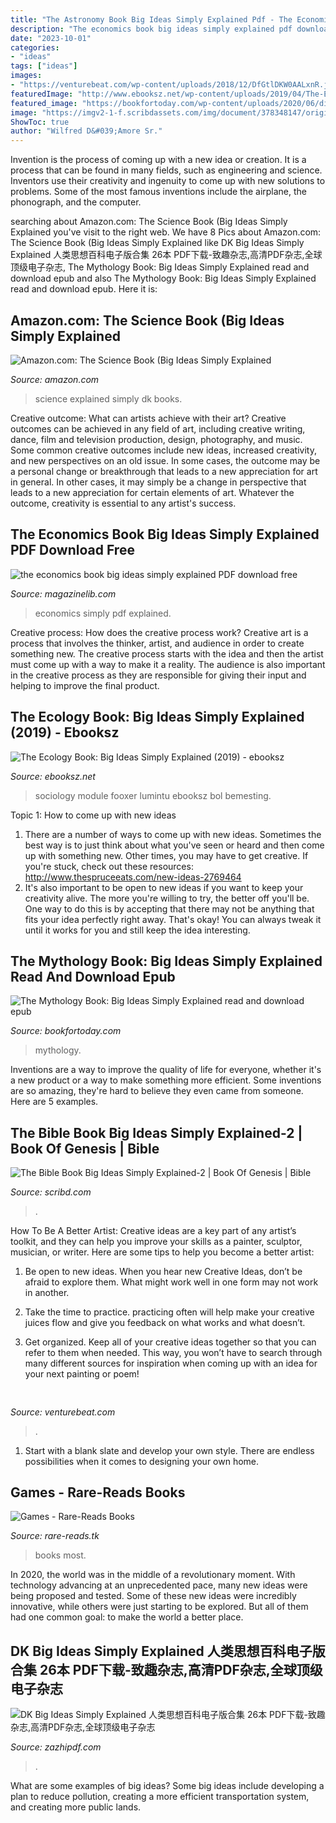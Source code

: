 ```yaml
---
title: "The Astronomy Book Big Ideas Simply Explained Pdf - The Economics Book Big Ideas Simply Explained Pdf Download Free"
description: "The economics book big ideas simply explained pdf download free"
date: "2023-10-01"
categories:
- "ideas"
tags: ["ideas"]
images:
- "https://venturebeat.com/wp-content/uploads/2018/12/DfGtlDKW0AALxnR.jpg?w=800"
featuredImage: "http://www.ebooksz.net/wp-content/uploads/2019/04/The-Ecology-Book.jpg"
featured_image: "https://bookfortoday.com/wp-content/uploads/2020/06/dibrqKBO1GE.jpg"
image: "https://imgv2-1-f.scribdassets.com/img/document/378348147/original/353d5f904f/1583974082?v=1"
ShowToc: true
author: "Wilfred D&#039;Amore Sr."
---
```



Invention is the process of coming up with a new idea or creation. It is a process that can be found in many fields, such as engineering and science. Inventors use their creativity and ingenuity to come up with new solutions to problems. Some of the most famous inventions include the airplane, the phonograph, and the computer.

	

		
searching about Amazon.com: The Science Book (Big Ideas Simply Explained you've visit to the right web. We have 8 Pics about Amazon.com: The Science Book (Big Ideas Simply Explained like DK Big Ideas Simply Explained 人类思想百科电子版合集 26本 PDF下载-致趣杂志,高清PDF杂志,全球顶级电子杂志, The Mythology Book: Big Ideas Simply Explained read and download epub and also The Mythology Book: Big Ideas Simply Explained read and download epub. Here it is:
		
    
## Amazon.com: The Science Book (Big Ideas Simply Explained

<img loading=lazy src="https://images-na.ssl-images-amazon.com/images/I/61V0bSV98JL._SX258_BO1,204,203,200_.jpg" onerror="this.onerror=null;this.src='https://tse4.mm.bing.net/th?id=OIP.00qX7QVdt2fARsDKKm3uhgAAAA&amp;pid=15.1';" alt="Amazon.com: The Science Book (Big Ideas Simply Explained">

_Source: amazon.com_

>science explained simply dk books. 

	

Creative outcome: What can artists achieve with their art?
Creative outcomes can be achieved in any field of art, including creative writing, dance, film and television production, design, photography, and music. Some common creative outcomes include new ideas, increased creativity, and new perspectives on an old issue. In some cases, the outcome may be a personal change or breakthrough that leads to a new appreciation for art in general. In other cases, it may simply be a change in perspective that leads to a new appreciation for certain elements of art. Whatever the outcome, creativity is essential to any artist's success.

    
## The Economics Book Big Ideas Simply Explained PDF Download Free

<img loading=lazy src="https://magazinelib.com/wp-content/uploads/2016/09/mx0VIJkuBs.jpg" onerror="this.onerror=null;this.src='https://tse2.mm.bing.net/th?id=OIP.RWSub5DHMOxCJt1SyPem1QHaI2&amp;pid=15.1';" alt="the economics book big ideas simply explained PDF download free">

_Source: magazinelib.com_

>economics simply pdf explained. 

	

Creative process: How does the creative process work?
Creative art is a process that involves the thinker, artist, and audience in order to create something new. The creative process starts with the idea and then the artist must come up with a way to make it a reality. The audience is also important in the creative process as they are responsible for giving their input and helping to improve the final product.

    
## The Ecology Book: Big Ideas Simply Explained (2019) - Ebooksz

<img loading=lazy src="http://www.ebooksz.net/wp-content/uploads/2019/04/The-Ecology-Book.jpg" onerror="this.onerror=null;this.src='https://tse3.mm.bing.net/th?id=OIP.FJ64N2eKOQbp9nBgYtdHWwAAAA&amp;pid=15.1';" alt="The Ecology Book: Big Ideas Simply Explained (2019) - ebooksz">

_Source: ebooksz.net_

>sociology module fooxer lumintu ebooksz bol bemesting. 

	

Topic 1: How to come up with new ideas
1. There are a number of ways to come up with new ideas. Sometimes the best way is to just think about what you've seen or heard and then come up with something new. Other times, you may have to get creative. If you're stuck, check out these resources: http://www.thespruceeats.com/new-ideas-2769464
2. It's also important to be open to new ideas if you want to keep your creativity alive. The more you're willing to try, the better off you'll be. One way to do this is by accepting that there may not be anything that fits your idea perfectly right away. That's okay! You can always tweak it until it works for you and still keep the idea interesting.


    
## The Mythology Book: Big Ideas Simply Explained Read And Download Epub

<img loading=lazy src="https://bookfortoday.com/wp-content/uploads/2020/06/dibrqKBO1GE.jpg" onerror="this.onerror=null;this.src='https://tse4.mm.bing.net/th?id=OIP.bBe689CZpVSP06131KZ78AHaIz&amp;pid=15.1';" alt="The Mythology Book: Big Ideas Simply Explained read and download epub">

_Source: bookfortoday.com_

>mythology. 

	

Inventions are a way to improve the quality of life for everyone, whether it's a new product or a way to make something more efficient. Some inventions are so amazing, they're hard to believe they even came from someone. Here are 5 examples.

    
## The Bible Book Big Ideas Simply Explained-2 | Book Of Genesis | Bible

<img loading=lazy src="https://imgv2-1-f.scribdassets.com/img/document/378348147/original/353d5f904f/1583974082?v=1" onerror="this.onerror=null;this.src='https://tse1.mm.bing.net/th?id=OIP.h4QvDx1PTHa37Q7A31V7MwHaJ4&amp;pid=15.1';" alt="The Bible Book Big Ideas Simply Explained-2 | Book Of Genesis | Bible">

_Source: scribd.com_

>. 

	

How To Be A Better Artist:
Creative ideas are a key part of any artist’s toolkit, and they can help you improve your skills as a painter, sculptor, musician, or writer. Here are some tips to help you become a better artist:
1. Be open to new ideas. When you hear new Creative Ideas, don’t be afraid to explore them. What might work well in one form may not work in another.

2. Take the time to practice. practicing often will help make your creative juices flow and give you feedback on what works and what doesn’t.

3. Get organized. Keep all of your creative ideas together so that you can refer to them when needed. This way, you won’t have to search through many different sources for inspiration when coming up with an idea for your next painting or poem!

    
## 

<img loading=lazy src="https://venturebeat.com/wp-content/uploads/2018/12/DfGtlDKW0AALxnR.jpg?w=800" onerror="this.onerror=null;this.src='https://tse2.mm.bing.net/th?id=OIP.q-8bGSNNa3u3IKVIYiDrvAHaE8&amp;pid=15.1';" alt="">

_Source: venturebeat.com_

>. 

	

1. Start with a blank slate and develop your own style. There are endless possibilities when it comes to designing your own home.

    
## Games - Rare-Reads Books

<img loading=lazy src="https://images-na.ssl-images-amazon.com/images/I/41KF26N8lvL._SX348_BO1,204,203,200_.jpg" onerror="this.onerror=null;this.src='https://tse4.mm.bing.net/th?id=OIP.Qh11tYY7O9TuQaYbCPVPwgAAAA&amp;pid=15.1';" alt="Games - Rare-Reads Books">

_Source: rare-reads.tk_

>books most. 

	

In 2020, the world was in the middle of a revolutionary moment. With technology advancing at an unprecedented pace, many new ideas were being proposed and tested. Some of these new ideas were incredibly innovative, while others were just starting to be explored. But all of them had one common goal: to make the world a better place.

    
## DK Big Ideas Simply Explained 人类思想百科电子版合集 26本 PDF下载-致趣杂志,高清PDF杂志,全球顶级电子杂志

<img loading=lazy src="https://www.zazhipdf.com/wp-content/uploads/2019/03/91fef761db39259.png" onerror="this.onerror=null;this.src='https://tse4.mm.bing.net/th?id=OIP.2V9BmxyOp3syTNweQLGWkQHaI0&amp;pid=15.1';" alt="DK Big Ideas Simply Explained 人类思想百科电子版合集 26本 PDF下载-致趣杂志,高清PDF杂志,全球顶级电子杂志">

_Source: zazhipdf.com_

>. 

	

What are some examples of big ideas?
Some big ideas include developing a plan to reduce pollution, creating a more efficient transportation system, and creating more public lands.

